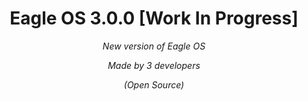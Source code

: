 <h1 align="center">Eagle OS 3.0.0   [Work In Progress]</h1>
<p align="center"><i>New version of Eagle OS</i></p>
<p align="center"><i>Made by 3 developers</i></p>
<p align="center"><i>(Open Source)</i></p>
<div align="center">
